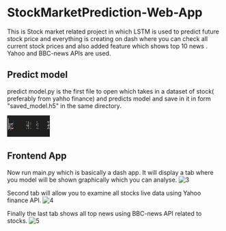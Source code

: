 # StockMarketPrediction-Web-App
This is Stock market related project in which LSTM is used to predict future stock price and everything is creating on dash where you can check all current stock prices and also added feature which shows top 10 news . Yahoo and BBC-news APIs are used.

## Predict model
predict model.py is the first file to open which takes in a dataset of stock( preferably from yahho finance) and predicts model and save in it in form "saved_model.h5" in the same directory.

<img src="https://github.com/Atharva-V/StockMarketPrediction-Web-App/blob/main/screenshots/2.png" width="100" height="50">

## Frontend App
Now run main.py which is basically a dash app. It will display a tab where you model will be shown graphically which you can analyse.
![3](https://user-images.githubusercontent.com/74040947/133564606-1acf9862-0fbd-459d-ae76-c088150077cf.png)

Second tab will allow you to examine all stocks live data using Yahoo finance API.
![4](https://user-images.githubusercontent.com/74040947/133564794-d646da5a-8bf8-4b65-aa3c-8dbb9f6a95df.png)

Finally the last tab shows all top news using BBC-news API related to stocks.
![5](https://user-images.githubusercontent.com/74040947/133564889-76f351a4-bdae-403f-b0e2-fdf8436a1fb5.png)
